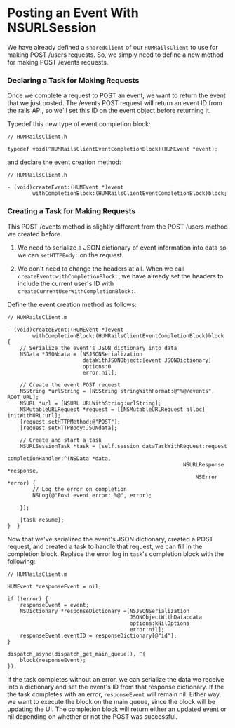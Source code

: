 # Posting an Event With NSURLSession

We have already defined a `sharedClient` of our `HUMRailsClient` to use for making POST /users requests. So, we simply need to define a new method for making POST /events requests.

### Declaring a Task for Making Requests

Once we complete a request to POST an event, we want to return the event that we just posted. The /events POST request will return an event ID from the rails API, so we'll set this ID on the event object before returning it.

Typedef this new type of event completion block:

	// HUMRailsClient.h

	typedef void(^HUMRailsClientEventCompletionBlock)(HUMEvent *event);

and declare the event creation method:

	// HUMRailsClient.h

	- (void)createEvent:(HUMEvent *)event
        	withCompletionBlock:(HUMRailsClientEventCompletionBlock)block;

### Creating a Task for Making Requests

This POST /events method is slightly different from the POST /users method we created before.

1. We need to serialize a JSON dictionary of event information into data so we can `setHTTPBody:` on the request.

2. We don't need to change the headers at all. When we call `createEvent:withCompletionBlock:`, we have already set the headers to include the current user's ID with `createCurrentUserWithCompletionBlock:`.

Define the event creation method as follows:

	// HUMRailsClient.m    
	
	- (void)createEvent:(HUMEvent *)event 
    		withCompletionBlock:(HUMRailsClientEventCompletionBlock)block
    {
    	// Serialize the event's JSON dictionary into data
        NSData *JSONdata = [NSJSONSerialization
                            dataWithJSONObject:[event JSONDictionary]
                            options:0
                            error:nil];
        
        // Create the event POST request
        NSString *urlString = [NSString stringWithFormat:@"%@/events", ROOT_URL];
        NSURL *url = [NSURL URLWithString:urlString];
        NSMutableURLRequest *request = [[NSMutableURLRequest alloc] initWithURL:url];
        [request setHTTPMethod:@"POST"];
        [request setHTTPBody:JSONdata];
        
        // Create and start a task
        NSURLSessionTask *task = [self.session dataTaskWithRequest:request
                                                 completionHandler:^(NSData *data,
                                                            NSURLResponse *response,
                                                                NSError *error) {
            // Log the error on completion
        	NSLog(@"Post event error: %@", error);
                
        }];
        
        [task resume];
    }  }

Now that we've serialized the event's JSON dictionary, created a POST request, and created a task to handle that request, we can fill in the completion block. Replace the error log in `task`'s completion block with the following:

	// HUMRailsClient.m
	
    HUMEvent *responseEvent = nil;
                                             
    if (!error) {
        responseEvent = event;
        NSDictionary *responseDictionary =[NSJSONSerialization
                                           JSONObjectWithData:data
                                           options:kNilOptions
                                           error:nil];
        responseEvent.eventID = responseDictionary[@"id"];
    }
    
    dispatch_async(dispatch_get_main_queue(), ^{
        block(responseEvent);
    });

If the task completes without an error, we can serialize the data we receive into a dictionary and set the event's ID from that response dictionary. If the the task completes with an error, `responseEvent` will remain nil. Either way, we want to execute the block on the main queue, since the block will be updating the UI. The completion block will return either an updated event or nil depending on whether or not the POST was successful.

